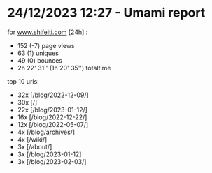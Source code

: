 # 24/12/2023 12:27 - Umami report
for www.shifeiti.com [24h] :

 - 152 (-7) page views
 - 63 (1) uniques
 - 49 (0) bounces
 - 2h 22' 31'' (1h 20' 35'') totaltime


top 10 urls:
 - 32x [/blog/2022-12-09/]
 - 30x [/]
 - 22x [/blog/2023-01-12/]
 - 16x [/blog/2022-12-22/]
 - 12x [/blog/2022-05-07/]
 - 4x [/blog/archives/]
 - 4x [/wiki/]
 - 3x [/about/]
 - 3x [/blog/2023-01-12]
 - 3x [/blog/2023-02-03/]


